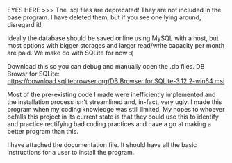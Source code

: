 EYES HERE >>> The .sql files are deprecated! They are not included in the base program. I have deleted them, but if you see one lying around, disregard it!


Ideally the database should be saved online using MySQL with a host, but most options with bigger storages and larger read/write capacity per month are paid. We make do with SQLite for now :(

Download this so you can debug and manually open the .db files.
DB Browsr for SQLite: https://download.sqlitebrowser.org/DB.Browser.for.SQLite-3.12.2-win64.msi

Most of the pre-existing code I made were inefficiently implemented and the installation process isn't streamlined and, in-fact, very ugly. I made this program when my coding knowledge was still limited. My hopes to whoever befalls this project in its current state is that they could use this to identify and practice rectifying bad coding practices and have a go at making a better program than this.



I have attached the documentation file. It should have all the basic instructions for a user to install the program.
